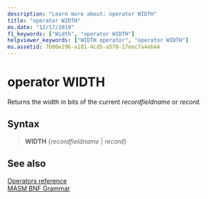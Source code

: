 ```yaml
---
description: "Learn more about: operator WIDTH"
title: "operator WIDTH"
ms.date: "12/17/2019"
f1_keywords: ["Width", "operator WIDTH"]
helpviewer_keywords: ["WIDTH operator", "operator WIDTH"]
ms.assetid: 7b00e296-a101-4cd5-a578-17eec7a4eb44
---
```

# operator WIDTH

Returns the width in bits of the current *recordfieldname* or *record*.

## Syntax

> **WIDTH** {*recordfieldname* | *record*}

## See also

[Operators reference](operators-reference.md)\
[MASM BNF Grammar](masm-bnf-grammar.md)
